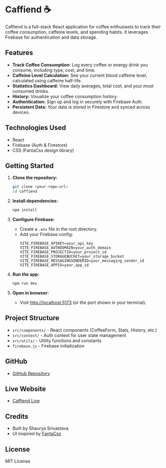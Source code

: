 # Caffiend ☕

Caffiend is a full-stack React application for coffee enthusiasts to track their coffee consumption, caffeine levels, and spending habits. It leverages Firebase for authentication and data storage.

## Features

- **Track Coffee Consumption:** Log every coffee or energy drink you consume, including type, cost, and time.
- **Caffeine Level Calculation:** See your current blood caffeine level, calculated using caffeine half-life.
- **Statistics Dashboard:** View daily averages, total cost, and your most consumed drinks.
- **History:** Visualize your coffee consumption history.
- **Authentication:** Sign up and log in securely with Firebase Auth.
- **Persistent Data:** Your data is stored in Firestore and synced across devices.

## Technologies Used

- React
- Firebase (Auth & Firestore)
- CSS (FantaCss design library)

## Getting Started

1. **Clone the repository:**
   ```bash
   git clone <your-repo-url>
   cd caffiend
   ```

2. **Install dependencies:**
   ```bash
   npm install
   ```

3. **Configure Firebase:**
   - Create a `.env` file in the root directory.
   - Add your Firebase config:
     ```
     VITE_FIREBASE_APIKEY=your_api_key
     VITE_FIREBASE_AUTHDOMAIN=your_auth_domain
     VITE_FIREBASE_PROJECTID=your_project_id
     VITE_FIREBASE_STORAGEBUCKET=your_storage_bucket
     VITE_FIREBASE_MESSAGINGSENDERID=your_messaging_sender_id
     VITE_FIREBASE_APPID=your_app_id
     ```

4. **Run the app:**
   ```bash
   npm run dev
   ```

5. **Open in browser:**
   - Visit [http://localhost:5173](http://localhost:5173) (or the port shown in your terminal).

## Project Structure

- `src/components/` - React components (CoffeeForm, Stats, History, etc.)
- `src/context/` - Auth context for user state management
- `src/utils/` - Utility functions and constants
- `firebase.js` - Firebase initialization

## GitHub

- [GitHub Repository](https://github.com/shaursrivastava/caffiend)

## Live Website

- [Caffiend Live](project-caffiend.netlify.app)

## Credits

- Built by Shaurya Srivastava
- UI inspired by [FantaCss](https://github.com/shaursrivastava/FantaCss)

## License

MIT License
